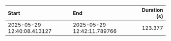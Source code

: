 | Start                      | End                        |   Duration (s) |
|:---------------------------|:---------------------------|---------------:|
| 2025-05-29 12:40:08.413127 | 2025-05-29 12:42:11.789766 |        123.377 |